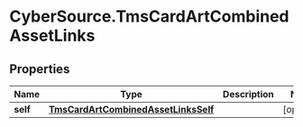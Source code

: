 # CyberSource.TmsCardArtCombinedAssetLinks

## Properties
Name | Type | Description | Notes
------------ | ------------- | ------------- | -------------
**self** | [**TmsCardArtCombinedAssetLinksSelf**](TmsCardArtCombinedAssetLinksSelf.md) |  | [optional] 


